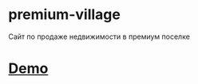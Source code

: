 # premium-village
Сайт по продаже недвижимости в премиум поселке

<h1>
<a href="https://alexander-korotckevich.github.io/premium-village/">Demo</a>
</h1>
